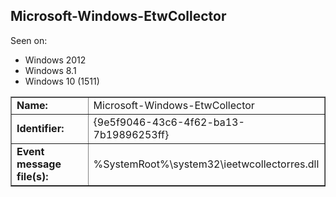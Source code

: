 ## Microsoft-Windows-EtwCollector

Seen on:
* Windows 2012
* Windows 8.1
* Windows 10 (1511)

<table border="1" class="docutils">
  <tbody>
    <tr>
      <td><b>Name:</b></td>
      <td>Microsoft-Windows-EtwCollector</td>
    </tr>
    <tr>
      <td><b>Identifier:</b></td>
      <td>{9e5f9046-43c6-4f62-ba13-7b19896253ff}</td>
    </tr>
    <tr>
      <td><b>Event message file(s):</b></td>
      <td>%SystemRoot%\system32\ieetwcollectorres.dll</td>
    </tr>
  </tbody>
</table>

&nbsp;

